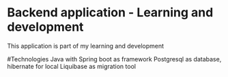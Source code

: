 # Backend application - Learning and development
This application is part of my learning and development

#Technologies
Java with Spring boot as framework
Postgresql as database, hibernate for local
Liquibase as migration tool
